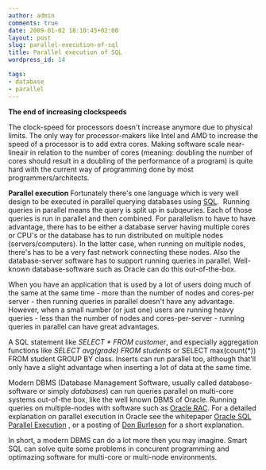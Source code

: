 ```yaml
---
author: admin
comments: true
date: 2009-01-02 18:10:45+02:00
layout: post
slug: parallel-execution-of-sql
title: Parallel execution of SQL
wordpress_id: 14

tags:
- database
- parallel
---
```


**The end of increasing clockspeeds**

The clock-speed for processors doesn't increase anymore due to physical limits. The only way for processor-makers like Intel and AMD to increase the speed of a processor is to add extra cores. Making software scale near-lineair in relation to the number of cores (meaning: doubling the number of cores should result in a doubling of the performance of a program) is quite hard with the current way of programming done by most programmers/architects.

**Parallel execution**
Fortunately there's one language which is very well design to be executed in parallel querying databases using [SQL](http://www.tar.hu/sqlbible/sqlbible0014.html).  Running queries in parallel means the query is split up in subqeuries. Each of those queries is run in parallel and then combined.
For parallelism to have to have advantage, there has to be either a database server having multiple cores or CPU's or the database has to run distributed on multiple nodes (servers/computers). In the latter case, when running on multiple nodes, there's has to be a very fast network connecting these nodes. Also the database-server software has to support running queries in parallel. Well-known database-software such as Oracle can do this out-of-the-box.

When you have an application that is used by a lot of users doing much of the same at the same time - more than the number of nodes and cores-per server - then running queries in parallel doesn't have any advantage.  However, when a small number (or just one) users are running heavy queries - less than the number of nodes and cores-per-server - running queries in parallel can have great advantages.

A SQL statement like _SELECT * FROM customer_, and especially aggregation functions like _SELECT avg(grade) FROM students_ or SELECT max(count(*)) FROM student GROUP BY class. Inserts can run parallel too, although that'll only have a slight advantage when inserting a lot of data at the same time.

Modern DBMS (Database Management Software, usually called database-software or simply _databases_) can run queries parallel on multi-core systems out-of-the box, like the well known DBMS of Oracle. Running queries on multiple-nodes with software such as [Oracle RAC](http://en.wikipedia.org/wiki/Oracle_RAC). For a detailed explanation on parallel execution in Oracle see the whitepaper [Oracle SQL Parallel Execution](http://www.oracle.com/technology/products/bi/db/11g/pdf/twp_bidw_parallel_execution_11gr1.pdf) , or a posting of  [Don Burleson](http://www.dba-oracle.com/t_opq_parallel_query.htm) for a short explanation.

In short, a modern DBMS can do a lot more then you may imagine. Smart SQL can solve quite some problems in concurent programming and optimazing software for multi-core or multi-node environments.
